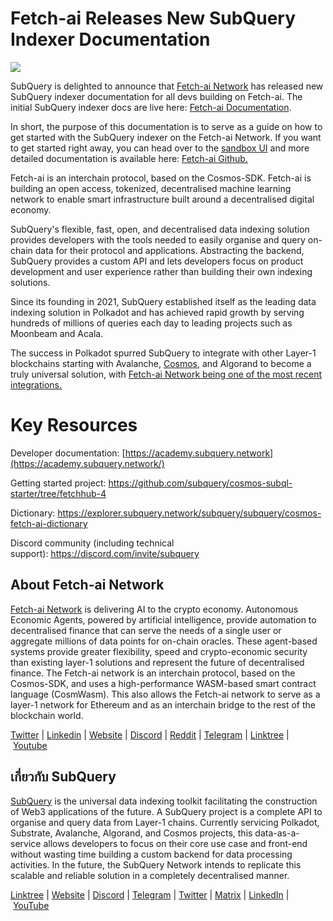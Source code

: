 # Fetch-ai Releases New SubQuery Indexer Documentation

![](https://miro.medium.com/max/1400/0*1Of1JoEIo3gXuDoK)

SubQuery is delighted to announce that [Fetch-ai Network](https://fetch-ai.network/) has released new SubQuery indexer documentation for all devs building on Fetch-ai. The initial SubQuery indexer docs are live here: [Fetch-ai Documentation](https://docs.fetch.ai/ledger-subquery/introduction).

In short, the purpose of this documentation is to serve as a guide on how to get started with the SubQuery indexer on the Fetch-ai Network. If you want to get started right away, you can head over to the [sandbox UI](https://subquery.fetch.ai/) and more detailed documentation is available here: [Fetch-ai Github.](https://github.com/fetchai/ledger-subquery)

Fetch-ai is an interchain protocol, based on the Cosmos-SDK. Fetch-ai is building an open access, tokenized, decentralised machine learning network to enable smart infrastructure built around a decentralised digital economy.

SubQuery's flexible, fast, open, and decentralised data indexing solution provides developers with the tools needed to easily organise and query on-chain data for their protocol and applications. Abstracting the backend, SubQuery provides a custom API and lets developers focus on product development and user experience rather than building their own indexing solutions.

Since its founding in 2021, SubQuery established itself as the leading data indexing solution in Polkadot and has achieved rapid growth by serving hundreds of millions of queries each day to leading projects such as Moonbeam and Acala.

The success in Polkadot spurred SubQuery to integrate with other Layer-1 blockchains starting with Avalanche, [Cosmos](./20220609-juno-cosmos.md), and Algorand to become a truly universal solution, with [Fetch-ai Network being one of the most recent integrations.](./20220719-fetch.md)

# Key Resources

Developer documentation: [https://academy.subquery.network](https://academy.subquery.network/)

Getting started project: <https://github.com/subquery/cosmos-subql-starter/tree/fetchhub-4>

Dictionary: <https://explorer.subquery.network/subquery/subquery/cosmos-fetch-ai-dictionary>

Discord community (including technical support): <https://discord.com/invite/subquery>

## About Fetch-ai Network

[Fetch-ai Network](https://fetch-ai.network/) is delivering AI to the crypto economy. Autonomous Economic Agents, powered by artificial intelligence, provide automation to decentralised finance that can serve the needs of a single user or aggregate millions of data points for on-chain oracles. These agent-based systems provide greater flexibility, speed and crypto-economic security than existing layer-1 solutions and represent the future of decentralised finance. The Fetch-ai network is an interchain protocol, based on the Cosmos-SDK, and uses a high-performance WASM-based smart contract language (CosmWasm). This also allows the Fetch-ai network to serve as a layer-1 network for Ethereum and as an interchain bridge to the rest of the blockchain world.

[Twitter](https://twitter.com/Fetch_ai) | [Linkedin](https://www.linkedin.com/company/fetch-ai-network/) | [Website](https://fetch-ai.network/) | [Discord](https://discord.com/invite/yypdAsRPYm) | [Reddit](https://reddit.com/r/fetchai_community) | [Telegram](https://t.me/fetch_ai) | [Linktree](https://linktr.ee/FetchAi) | [Youtube](https://www.youtube.com/channel/UCrEQK_X2Vm1kCtftlRoodXA/videos?app=desktop)

## เกี่ยวกับ SubQuery

[SubQuery](https://subquery.network/) is the universal data indexing toolkit facilitating the construction of Web3 applications of the future. A SubQuery project is a complete API to organise and query data from Layer-1 chains. Currently servicing Polkadot, Substrate, Avalanche, Algorand, and Cosmos projects, this data-as-a-service allows developers to focus on their core use case and front-end without wasting time building a custom backend for data processing activities. In the future, the SubQuery Network intends to replicate this scalable and reliable solution in a completely decentralised manner.

​​[Linktree](https://linktr.ee/subquerynetwork) | [Website](https://subquery.network/) | [Discord](https://discord.com/invite/78zg8aBSMG) | [Telegram](https://t.me/subquerynetwork) | [Twitter](https://twitter.com/subquerynetwork) | [Matrix](https://matrix.to/#/#subquery:matrix.org) | [LinkedIn](https://www.linkedin.com/company/subquery) | [YouTube](https://www.youtube.com/channel/UCi1a6NUUjegcLHDFLr7CqLw)
